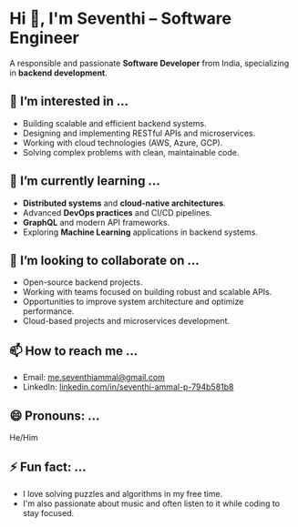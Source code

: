 <h1>Hi 👋, I'm Seventhi – Software Engineer</h1>

<p>A responsible and passionate <strong>Software Developer</strong> from India, specializing in <strong>backend development</strong>.</p>

<h2>👀 I’m interested in ...</h2>
<ul>
  <li>Building scalable and efficient backend systems.</li>
  <li>Designing and implementing RESTful APIs and microservices.</li>
  <li>Working with cloud technologies (AWS, Azure, GCP).</li>
  <li>Solving complex problems with clean, maintainable code.</li>
</ul>

<h2>🌱 I’m currently learning ...</h2>
<ul>
  <li><strong>Distributed systems</strong> and <strong>cloud-native architectures</strong>.</li>
  <li>Advanced <strong>DevOps practices</strong> and CI/CD pipelines.</li>
  <li><strong>GraphQL</strong> and modern API frameworks.</li>
  <li>Exploring <strong>Machine Learning</strong> applications in backend systems.</li>
</ul>

<h2>💞️ I’m looking to collaborate on ...</h2>
<ul>
  <li>Open-source backend projects.</li>
  <li>Working with teams focused on building robust and scalable APIs.</li>
  <li>Opportunities to improve system architecture and optimize performance.</li>
  <li>Cloud-based projects and microservices development.</li>
</ul>

<h2>📫 How to reach me ...</h2>
<ul>
  <li>Email: <a href="mailto:me.seventhiammal@gmail.com">me.seventhiammal@gmail.com</a></li>
  <li>LinkedIn: <a href="https://www.linkedin.com/in/seventhi-ammal-p-794b581b8/" target="_blank">linkedin.com/in/seventhi-ammal-p-794b581b8</a></li>
</ul>

<h2>😄 Pronouns: ...</h2>
<p>He/Him</p>

<h2>⚡ Fun fact: ...</h2>
<ul>
  <li>I love solving puzzles and algorithms in my free time.</li>
  <li>I'm also passionate about music and often listen to it while coding to stay focused.</li>
</ul>
